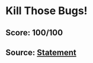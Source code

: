 # Kill Those Bugs!

## Score: 100/100

## Source: [Statement](https://training.olinfo.it/#/task/ois_blindpunch/statement)
